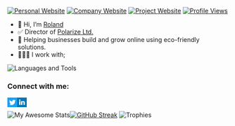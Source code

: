 <a href="https://rolandfarkas.com"><img alt="Personal Website" src="https://img.shields.io/website?down_message=Offline&label=rolandfarkas.com&style=flat-square&up_message=Online&url=https%3A%2F%2Frolandfarkas.com"></a>
<a href="https://polarize.ltd"><img alt="Company Website" src="https://img.shields.io/website?down_message=Offline&label=polarize.ltd&style=flat-square&up_message=Online&url=https%3A%2F%2Fpolarize.ltd"></a>
<a href="https://mcms.io"><img alt="Project Website" src="https://img.shields.io/website?down_message=Offline&label=mcms.io&style=flat-square&up_message=Online&url=https%3A%2F%2Fmcms.io"></a>
<a href="https://github.com/rolandfarkasCOM"><img alt="Profile Views" src="https://komarev.com/ghpvc/?username=rolandfarkasCOM&style=flat-square"></a>

- 👋 Hi, I’m [Roland](https://www.rolandfarkas.com)
- ✅ Director of [Polarize Ltd.](https://polarize.ltd)
- 🌱 Helping businesses build and grow online using eco-friendly solutions.
- 👨🏻‍💻 I work with;
 
![Languages and Tools](https://skillicons.dev/icons?i=php,html,css,sass,wordpress,js,jquery,react,vue,webpack,ts,py,git,github,vscode,androidstudio,nodejs,figma,ae,ai,ps,svg,bootstrap,cloudflare,codepen,devto,electron,ipfs,linux,mysql,nginx,postman,powershell,raspberrypi,regex,tailwind,vite)

### Connect with me:

[<img align="left" width="22" alt="Roland Farkas on Twitter" src="https://raw.githubusercontent.com/edent/SuperTinyIcons/master/images/svg/twitter.svg">](https://twitter.com/rofarkas)
[<img align="left" width="22" alt="Roland Farkas on LinkedIn" src="https://raw.githubusercontent.com/edent/SuperTinyIcons/master/images/svg/linkedin.svg">](https://linkedin.com/in/rolandfarkas)
<br>

![My Awesome Stats](https://awesome-github-stats.azurewebsites.net/user-stats/rolandfarkascom?cardType=level-alternate&theme=dark)[![GitHub Streak](https://github-readme-streak-stats.herokuapp.com?user=rolandfarkasCOM&theme=dark&border_radius=4&card_width=400)](https://git.io/streak-stats)
![Trophies](https://github-profile-trophy.vercel.app/?username=rolandfarkasCOM)

<!--
rolandfarkasCOM/rolandfarkasCOM is a ✨ special ✨ repository because its `README.md` (this file) appears on your GitHub profile.
You can click the Preview link to take a look at your changes.
--->
